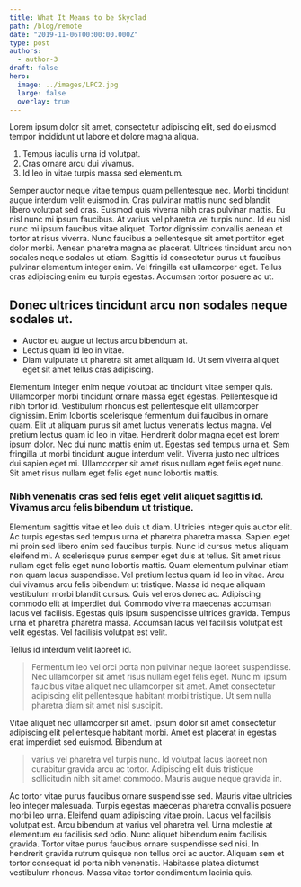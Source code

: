 ```yaml
---
title: What It Means to be Skyclad
path: /blog/remote
date: "2019-11-06T00:00:00.000Z"
type: post
authors:
  - author-3
draft: false
hero:
  image: ../images/LPC2.jpg
  large: false
  overlay: true
---
```


Lorem ipsum dolor sit amet, consectetur adipiscing elit, sed do eiusmod tempor incididunt ut labore et dolore magna aliqua. 

1. Tempus iaculis urna id volutpat. 
2. Cras ornare arcu dui vivamus. 
3. Id leo in vitae turpis massa sed elementum. 

Semper auctor neque vitae tempus quam pellentesque nec. Morbi tincidunt augue interdum velit euismod in. Cras pulvinar mattis nunc sed blandit libero volutpat sed cras. Euismod quis viverra nibh cras pulvinar mattis. Eu nisl nunc mi ipsum faucibus. At varius vel pharetra vel turpis nunc. Id eu nisl nunc mi ipsum faucibus vitae aliquet. Tortor dignissim convallis aenean et tortor at risus viverra. Nunc faucibus a pellentesque sit amet porttitor eget dolor morbi. Aenean pharetra magna ac placerat. Ultrices tincidunt arcu non sodales neque sodales ut etiam. Sagittis id consectetur purus ut faucibus pulvinar elementum integer enim. Vel fringilla est ullamcorper eget. Tellus cras adipiscing enim eu turpis egestas. Accumsan tortor posuere ac ut.

## Donec ultrices tincidunt arcu non sodales neque sodales ut.

-  Auctor eu augue ut lectus arcu bibendum at. 
-  Lectus quam id leo in vitae. 
-  Diam vulputate ut pharetra sit amet aliquam id. Ut sem viverra aliquet eget sit amet tellus cras adipiscing. 

Elementum integer enim neque volutpat ac tincidunt vitae semper quis. Ullamcorper morbi tincidunt ornare massa eget egestas. Pellentesque id nibh tortor id. Vestibulum rhoncus est pellentesque elit ullamcorper dignissim. Enim lobortis scelerisque fermentum dui faucibus in ornare quam. Elit ut aliquam purus sit amet luctus venenatis lectus magna. Vel pretium lectus quam id leo in vitae. Hendrerit dolor magna eget est lorem ipsum dolor. Nec dui nunc mattis enim ut. Egestas sed tempus urna et. Sem fringilla ut morbi tincidunt augue interdum velit. Viverra justo nec ultrices dui sapien eget mi. Ullamcorper sit amet risus nullam eget felis eget nunc. Sit amet risus nullam eget felis eget nunc lobortis mattis.

### Nibh venenatis cras sed felis eget velit aliquet sagittis id. Vivamus arcu felis bibendum ut tristique. 

Elementum sagittis vitae et leo duis ut diam. Ultricies integer quis auctor elit. Ac turpis egestas sed tempus urna et pharetra pharetra massa. Sapien eget mi proin sed libero enim sed faucibus turpis. Nunc id cursus metus aliquam eleifend mi. A scelerisque purus semper eget duis at tellus. Sit amet risus nullam eget felis eget nunc lobortis mattis. Quam elementum pulvinar etiam non quam lacus suspendisse. Vel pretium lectus quam id leo in vitae. Arcu dui vivamus arcu felis bibendum ut tristique. Massa id neque aliquam vestibulum morbi blandit cursus. Quis vel eros donec ac. Adipiscing commodo elit at imperdiet dui. Commodo viverra maecenas accumsan lacus vel facilisis. Egestas quis ipsum suspendisse ultrices gravida. Tempus urna et pharetra pharetra massa. Accumsan lacus vel facilisis volutpat est velit egestas. Vel facilisis volutpat est velit.

Tellus id interdum velit laoreet id.

> Fermentum leo vel orci porta non pulvinar neque laoreet suspendisse. Nec ullamcorper sit amet risus nullam eget felis eget. Nunc mi ipsum faucibus vitae aliquet nec ullamcorper sit amet. Amet consectetur adipiscing elit pellentesque habitant morbi tristique. Ut sem nulla pharetra diam sit amet nisl suscipit. 

Vitae aliquet nec ullamcorper sit amet. Ipsum dolor sit amet consectetur adipiscing elit pellentesque habitant morbi. Amet est placerat in egestas erat imperdiet sed euismod. Bibendum at 

>varius vel pharetra vel turpis nunc. Id volutpat lacus laoreet non curabitur gravida arcu ac tortor. Adipiscing elit duis tristique sollicitudin nibh sit amet commodo. Mauris augue neque gravida in.

Ac tortor vitae purus faucibus ornare suspendisse sed. Mauris vitae ultricies leo integer malesuada. Turpis egestas maecenas pharetra convallis posuere morbi leo urna. Eleifend quam adipiscing vitae proin. Lacus vel facilisis volutpat est. Arcu bibendum at varius vel pharetra vel. Urna molestie at elementum eu facilisis sed odio. Nunc aliquet bibendum enim facilisis gravida. Tortor vitae purus faucibus ornare suspendisse sed nisi. In hendrerit gravida rutrum quisque non tellus orci ac auctor. Aliquam sem et tortor consequat id porta nibh venenatis. Habitasse platea dictumst vestibulum rhoncus. Massa vitae tortor condimentum lacinia quis.